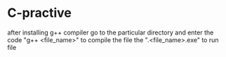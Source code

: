 # C-practive

after installing g++ compiler 
go to the particular directory and enter the code "g++ <file_name>" to compile the file
the ".\<file_name>.exe" to run file
